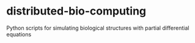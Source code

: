 # distributed-bio-computing
Python scripts for simulating biological structures with partial differential equations
